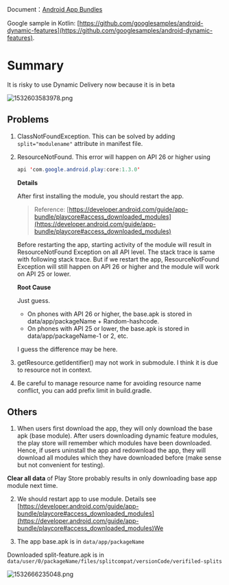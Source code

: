 Document：[Android App Bundles](https://developer.android.com/guide/app-bundle/)

Google sample in Kotlin: [https://github.com/googlesamples/android-dynamic-features](https://github.com/googlesamples/android-dynamic-features).

# Summary

It is risky to use Dynamic Delivery now because it is in beta 

![1532603583978.png](https://i.loli.net/2018/07/27/5b5ab9bec271b.png)

## Problems

1. ClassNotFoundException. This can be solved by adding `split="modulename"` attribute in manifest file. 

2. ResourceNotFound. This error will happen on API 26 or higher using 

	```java
	api 'com.google.android.play:core:1.3.0'
	```

	**Details**

	After first installing the module, you should restart the app. 

	> Reference: [https://developer.android.com/guide/app-bundle/playcore#access_downloaded_modules](https://developer.android.com/guide/app-bundle/playcore#access_downloaded_modules)

	Before restarting the app, starting activity of the module will result in ResourceNotFound Exception on all API level. The stack trace is same with following stack trace. But if we restart the app, ResourceNotFound Exception will still happen on API 26 or higher and the module will work on API 25 or lower.

	**Root Cause**

	Just guess. 

	- On phones with API 26 or higher, the base.apk is stored in data/app/packageName + Random-hashcode.
	- On phones with API 25 or lower, the base.apk is stored in data/app/packageName-1 or 2, etc.

	I guess the difference may be here.

3. getResource.getIdentifier() may not work in submodule. I think it is due to resource not in context. 

4. Be careful to manage resource name for avoiding resource name conflict, you can add prefix limit in build.gradle.

## Others

1. When users first download the app, they will only download the base apk (base module). After users downloading dynamic feature modules, the play store will remember which modules have been downloaded. Hence, if users uninstall the app and redownload the app, they will download all modules which they have downloaded before (make sense but not convenient for testing). 

  **Clear all data** of Play Store probably results in only downloading base app module next time.

2. We should restart app to use module. Details see [https://developer.android.com/guide/app-bundle/playcore#access_downloaded_modules](https://developer.android.com/guide/app-bundle/playcore#access_downloaded_modules)We 

3. The app base.apk is in `data/app/packageName`

  Downloaded split-feature.apk is in `data/user/0/packageName/files/splitcompat/versionCode/verifiled-splits`

  ![1532666235048.png](https://i.loli.net/2018/07/27/5b5ab7670f371.png)

